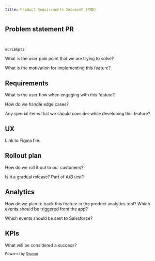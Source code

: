 ```yaml
---
title: Product Requirements Document (PRD)
---
```

## Problem statement PR

&nbsp;

<SwmToken path="/package.json" pos="8:2:2" line-data="  &quot;scribkpts&quot;: {">`scribkpts`</SwmToken>

What is the user pain point that we are trying to solve?

What is the motivation for implementing this feature?

## Requirements

What is the user flow when engaging with this feature?

How do we handle edge cases?

Any special items that we should consider while developing this feature?

## UX

Link to Figma file.

## Rollout plan

How do we roll it out to our customers?

Is it a gradual release? Part of A/B test?

## Analytics

How do we plan to track this feature in the product analytics tool? Which events should be triggered from the app?

Which events should be sent to Salesforce?

## KPIs

What will be considered a success?

<SwmMeta version="3.0.0" repo-id="Z2l0aHViJTNBJTNBZWNvbW0lM0ElM0Ftb3NoaWtzd2ltbQ==" repo-name="ecomm"><sup>Powered by [Swimm](https://swimm-web-app.web.app/)</sup></SwmMeta>
